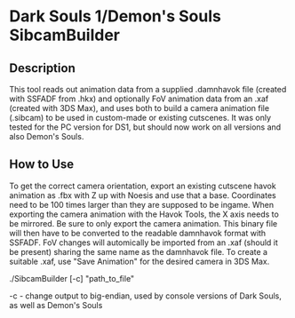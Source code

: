 # Dark Souls 1/Demon's Souls SibcamBuilder
## Description
This tool reads out animation data from a supplied .damnhavok file (created with SSFADF from .hkx) and optionally FoV animation data from an .xaf (created with 3DS Max), and uses both to build a camera animation file (.sibcam) to be used in custom-made or existing cutscenes. It was only tested for the PC version for DS1, but should now work on all versions and also Demon's Souls. 

## How to Use
To get the correct camera orientation, export an existing cutscene havok animation as .fbx with Z up with Noesis and use that a base. 
Coordinates need to be 100 times larger than they are supposed to be ingame. When exporting the camera animation with the Havok Tools, the X axis needs to be mirrored.
Be sure to only export the camera animation. This binary file will then have to be converted to the readable damnhavok format with SSFADF.
FoV changes will automically be imported from an .xaf (should it be present) sharing the same name as the damnhavok file. To create a suitable .xaf, use "Save Animation" for the desired camera in 3DS Max.

./SibcamBuilder [-c] "path_to_file"

-c - change output to big-endian, used by console versions of Dark Souls, as well as Demon's Souls
